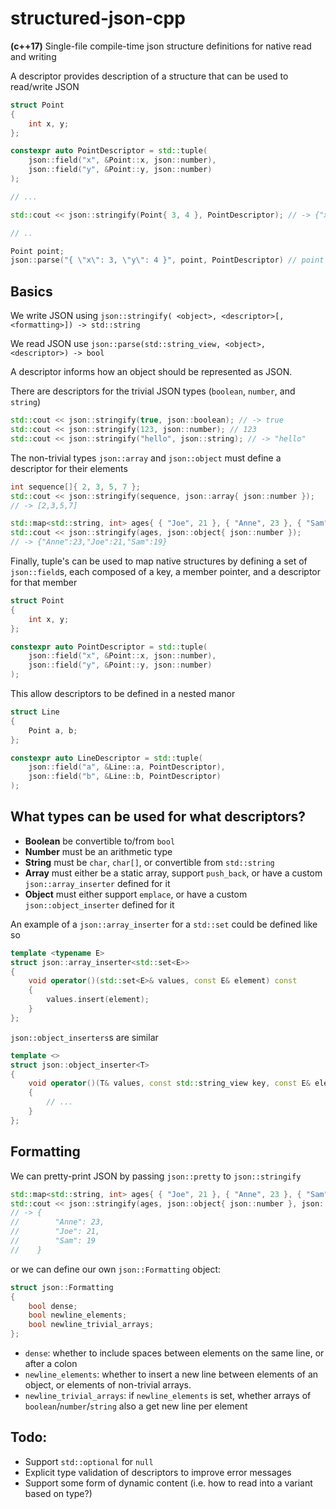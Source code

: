 # structured-json-cpp
 **(c++17)** Single-file compile-time json structure definitions for native read and writing

A descriptor provides description of a structure that can be used to read/write JSON

```c++
struct Point
{
	int x, y;
};

constexpr auto PointDescriptor = std::tuple(
	json::field("x", &Point::x, json::number),
	json::field("y", &Point::y, json::number)
);

// ...

std::cout << json::stringify(Point{ 3, 4 }, PointDescriptor); // -> {"x":3,"y":4}

// ..

Point point;
json::parse("{ \"x\": 3, \"y\": 4 }", point, PointDescriptor) // point == Point{ 3, 4 }
```

## Basics

We write JSON using `json::stringify( <object>, <descriptor>[, <formatting>]) -> std::string`

We read JSON use `json::parse(std::string_view, <object>, <descriptor>) -> bool`

A descriptor informs how an object should be represented as JSON.

There are descriptors for the trivial JSON types (`boolean`, `number`, and `string`)

```c++
std::cout << json::stringify(true, json::boolean); // -> true
std::cout << json::stringify(123, json::number); // 123
std::cout << json::stringify("hello", json::string); // -> "hello"
```

The non-trivial types `json::array` and `json::object` must define a descriptor for their elements

```c++
int sequence[]{ 2, 3, 5, 7 };
std::cout << json::stringify(sequence, json::array{ json::number });
// -> [2,3,5,7]

std::map<std::string, int> ages{ { "Joe", 21 }, { "Anne", 23 }, { "Sam", 19 } };
std::cout << json::stringify(ages, json::object{ json::number });
// -> {"Anne":23,"Joe":21,"Sam":19}
```

Finally, tuple's can be used to map native structures by defining a set of `json::field`s, each composed of a key, a member pointer, and a descriptor for that member

```c++
struct Point
{
	int x, y;
};

constexpr auto PointDescriptor = std::tuple(
	json::field("x", &Point::x, json::number),
	json::field("y", &Point::y, json::number)
);
```

This allow descriptors to be defined in a nested manor

```c++
struct Line
{
	Point a, b;
};

constexpr auto LineDescriptor = std::tuple(
	json::field("a", &Line::a, PointDescriptor),
	json::field("b", &Line::b, PointDescriptor)
);
```

## What types can be used for what descriptors?

 - **Boolean** be convertible to/from `bool`
 - **Number** must be an arithmetic type
 - **String** must be `char`, `char[]`, or convertible from `std::string`
 - **Array** must either be a static array, support `push_back`, or have a custom `json::array_inserter` defined for it
 - **Object** must either support `emplace`, or have a custom `json::object_inserter` defined for it

An example of a `json::array_inserter` for a `std::set` could be defined like so 

```c++
template <typename E>
struct json::array_inserter<std::set<E>>
{	
	void operator()(std::set<E>& values, const E& element) const
	{
		values.insert(element);
	}
};
```

`json::object_inserters`s are similar

```c++
template <>
struct json::object_inserter<T>
{	
	void operator()(T& values, const std::string_view key, const E& element) const
	{
		// ...
	}
};
```

## Formatting

We can pretty-print JSON by passing `json::pretty` to `json::stringify`

```c++
std::map<std::string, int> ages{ { "Joe", 21 }, { "Anne", 23 }, { "Sam", 19 } };
std::cout << json::stringify(ages, json::object{ json::number }, json::pretty);
// -> {
//        "Anne": 23,
//        "Joe": 21,
//        "Sam": 19
//    }
```

 or we can define our own `json::Formatting` object:

```c++
struct json::Formatting
{
	bool dense;
	bool newline_elements;
	bool newline_trivial_arrays;
};
```

 - `dense`: whether to include spaces between elements on the same line, or after a colon
 - `newline_elements`: whether to insert a new line between elements of an object, or elements of non-trivial arrays.
 - `newline_trivial_arrays`: if `newline_elements` is set, whether arrays of `boolean`/`number`/`string` also a get new line per element

## Todo:

 - Support `std::optional` for `null`
 - Explicit type validation of descriptors to improve error messages
 - Support some form of dynamic content (i.e. how to read into a variant based on type?)
